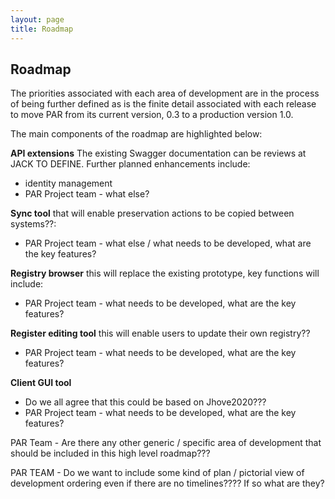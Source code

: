 ```yaml
---
layout: page
title: Roadmap
---
```


## Roadmap
The priorities associated with each area of development are in the process of being further defined as is the finite detail associated with each release to move PAR from its current version, 0.3 to a production version 1.0.

The main components of the roadmap are highlighted below:

**API extensions** The existing Swagger documentation can be reviews at JACK TO DEFINE. Further planned enhancements include:
* identity management
* PAR Project team - what else?

**Sync tool** that will enable preservation actions to be copied between systems??:
* PAR Project team - what else / what needs to be developed, what are the key features?


**Registry browser** this will replace the existing prototype, key functions will include:
* PAR Project team - what needs to be developed, what are the key features?

**Register editing tool** this will enable users to update their own registry??
* PAR Project team - what needs to be developed, what are the key features? 

**Client GUI tool**
* Do we all agree that this could be based on Jhove2020???
* PAR Project team - what needs to be developed, what are the key features? 

PAR Team - Are there any other generic / specific area of development that should be included in this high level roadmap???

PAR TEAM - Do we want to include some kind of plan / pictorial view of development ordering even if there are no timelines???? If so what are they?



